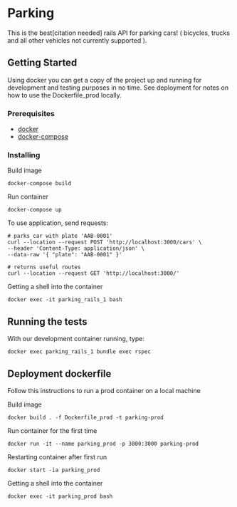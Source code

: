 # Parking

This is the best[citation needed] rails API for parking cars! ( bicycles, trucks and all other vehicles not currently supported ).

## Getting Started

Using docker you can get a copy of the project up and running for development and testing purposes in no time.
See deployment for notes on how to use the Dockerfile_prod locally.

### Prerequisites

* [docker](https://docs.docker.com/engine/install/)
* [docker-compose](https://docs.docker.com/compose/install/)

### Installing

Build image

```shell
docker-compose build
```

Run container

```shell
docker-compose up
```

To use application, send requests:

```shell
# parks car with plate 'AAB-0001'
curl --location --request POST 'http://localhost:3000/cars' \
--header 'Content-Type: application/json' \
--data-raw '{ "plate": "AAB-0001" }'

# returns useful routes
curl --location --request GET 'http://localhost:3000/'
```

Getting a shell into the container

```shell
docker exec -it parking_rails_1 bash
```

## Running the tests

With our development container running, type:

```shell
docker exec parking_rails_1 bundle exec rspec
```

## Deployment dockerfile

Follow this instructions to run a prod container on a local machine

Build image

```shell
docker build . -f Dockerfile_prod -t parking-prod
```

Run container for the first time

```shell
docker run -it --name parking_prod -p 3000:3000 parking-prod
```

Restarting container after first run

```shell
docker start -ia parking_prod
```

Getting a shell into the container

```shell
docker exec -it parking_prod bash
```
